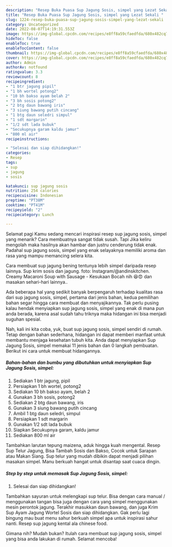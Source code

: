 ```yaml
---
description: "Resep Buka Puasa Sup Jagung Sosis, simpel yang Lezat Sekali "
title: "Resep Buka Puasa Sup Jagung Sosis, simpel yang Lezat Sekali "
slug: 1224-resep-buka-puasa-sup-jagung-sosis-simpel-yang-lezat-sekali
category: Uncategorized
date: 2022-08-07T14:19:31.553Z
image: https://img-global.cpcdn.com/recipes/e8ff8a59cfaedfda/680x482cq70/sup-jagung-sosis-simpel-foto-resep-utama.jpg
hideToc: false
enableToc: true
enableTocContent: false
thumbnail: https://img-global.cpcdn.com/recipes/e8ff8a59cfaedfda/680x482cq70/sup-jagung-sosis-simpel-foto-resep-utama.jpg
cover: https://img-global.cpcdn.com/recipes/e8ff8a59cfaedfda/680x482cq70/sup-jagung-sosis-simpel-foto-resep-utama.jpg
author: Admin
authorAv: notfound
ratingvalue: 3.3
reviewcount: 8
recipeingredient:
- "1 btr jagung pipil"
- "1 bh wortel potong2"
- "10 bh bakso ayam belah 2"
- "3 bh sosis potong2"
- "2 btg daun bawang iris"
- "3 siung bawang putih cincang"
- "1 btg daun seledri simpul"
- "1 sdt margarin"
- "1/2 sdt lada bubuk"
- "Secukupnya garam kaldu jamur"
- "800 ml air"
recipeinstructions:

- "Selesai dan siap dihidangkan!"
categories:
- Resep
tags:
- sup
- jagung
- sosis

katakunci: sup jagung sosis 
nutrition: 254 calories
recipecuisine: Indonesian
preptime: "PT38M"
cooktime: "PT41M"
recipeyield: "2"
recipecategory: Lunch

---
```



Selamat pagi Kamu sedang mencari inspirasi resep sup jagung sosis, simpel yang menarik? Cara membuatnya sangat tidak susah. Tapi Jika keliru mengolah maka hasilnya akan hambar dan justru cenderung tidak enak. Padahal sup jagung sosis, simpel yang enak selayaknya memiliki aroma dan rasa yang mampu memancing selera kita.


Cara membuat sup jagung bening tentunya lebih simpel daripada resep lainnya. Sup krim sosis dan jagung. foto: Instagram/@andinskitchen. Creamy Macaroni Soup with Sausage - Kesukaan Bocah nih 😆😍 dan masakan sehari-hari lainnya..

Ada beberapa hal yang sedikit banyak berpengaruh terhadap kualitas rasa dari sup jagung sosis, simpel, pertama dari jenis bahan, kedua pemilihan bahan segar hingga cara membuat dan menyajikannya. Tak perlu pusing kalau hendak menyiapkan sup jagung sosis, simpel yang enak di mana pun anda berada, karena asal sudah tahu triknya maka hidangan ini bisa menjadi suguhan spesial.


Nah, kali ini kita coba, yuk, buat sup jagung sosis, simpel sendiri di rumah. Tetap dengan bahan sederhana, hidangan ini dapat memberi manfaat untuk membantu menjaga kesehatan tubuh kita. Anda dapat menyiapkan Sup Jagung Sosis, simpel memakai 11 jenis bahan dan 0 langkah pembuatan. Berikut ini cara untuk membuat hidangannya.

<!--inarticleads1-->

##### Bahan-bahan dan bumbu yang dibutuhkan untuk menyiapkan Sup Jagung Sosis, simpel:

1. Sediakan 1 btr jagung, pipil
1. Persiapkan 1 bh wortel, potong2
1. Sediakan 10 bh bakso ayam, belah 2
1. Gunakan 3 bh sosis, potong2
1. Sediakan 2 btg daun bawang, iris
1. Gunakan 3 siung bawang putih cincang
1. Ambil 1 btg daun seledri, simpul
1. Persiapkan 1 sdt margarin
1. Gunakan 1/2 sdt lada bubuk
1. Siapkan Secukupnya garam, kaldu jamur
1. Sediakan 800 ml air


Tambahkan larutan tepung maizena, aduk hingga kuah mengental. Resep Sup Telur Jagung, Bisa Tambah Sosis dan Bakso, Cocok untuk Sarapan atau Makan Siang. Sup telur yang mudah dibikin dapat menjadi pilihan masakan simpel. Manu berkuah hangat untuk disantap saat cuaca dingin. 

<!--inarticleads2-->

##### Step by step untuk memasak Sup Jagung Sosis, simpel:


1. Selesai dan siap dihidangkan!

Tambahkan sayuran untuk melengkapi sup telur. Bisa dengan cara manual / menggunakan tangan bisa juga dengan cara yang simpel menggunakan mesin perontok jagung. Terakhir masukkan daun bawang, dan juga Krim Sup Ayam Jagung Wortel Sosis dan siap dihidangkan. Gak perlu lagi bingung mau buat menu sahur berkuah simpel apa untuk inspirasi sahur nanti. Resep sup jagung kental ala chinese food. 

Gimana nih? Mudah bukan? Itulah cara membuat sup jagung sosis, simpel yang bisa anda lakukan di rumah. Selamat mencoba!
